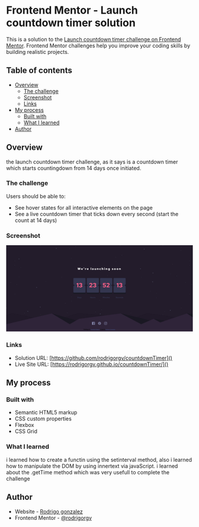 # Frontend Mentor - Launch countdown timer solution

This is a solution to the [Launch countdown timer challenge on Frontend Mentor](https://www.frontendmentor.io/challenges/launch-countdown-timer-N0XkGfyz-). Frontend Mentor challenges help you improve your coding skills by building realistic projects. 

## Table of contents

- [Overview](#overview)
  - [The challenge](#the-challenge)
  - [Screenshot](#screenshot)
  - [Links](#links)
- [My process](#my-process)
  - [Built with](#built-with)
  - [What I learned](#what-i-learned)
- [Author](#author)



## Overview
the launch countdown timer challenge, as it says is a countdown timer which starts countingdown from 14 days once initiated.

### The challenge

Users should be able to:

- See hover states for all interactive elements on the page
- See a live countdown timer that ticks down every second (start the count at 14 days)


### Screenshot

![](./result.png)

### Links

- Solution URL: [https://github.com/rodrigorgv/countdownTimer]()
- Live Site URL: [https://rodrigorgv.github.io/countdownTimer/]()

## My process

### Built with

- Semantic HTML5 markup
- CSS custom properties
- Flexbox
- CSS Grid

### What I learned
i learned how to create a functin using the setinterval method, also i learned how to manipulate the DOM by using innertext via javaScript. i learned about the .getTime method which was very usefull to complete the challenge



## Author

- Website - [Rodrigo gonzalez](https://github.com/rodrigorgv)
- Frontend Mentor - [@rodrigorgv](https://www.frontendmentor.io/profile/rodrigorgv)
